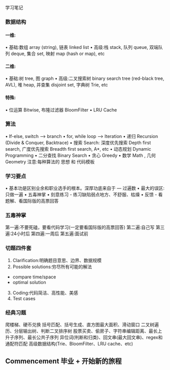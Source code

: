 学习笔记

### 数据结构

#### 一维:
• 基础:数组 array (string), 链表 linked list
• 高级:栈 stack, 队列 queue, 双端队列 deque, 集合 set, 映射 map (hash or map), etc

#### 二维:
• 基础:树 tree, 图 graph
• 高级:二叉搜索树 binary search tree (red-black tree, AVL), 堆 heap, 并查集 disjoint set, 字典树 Trie, etc

#### 特殊:
• 位运算 Bitwise, 布隆过滤器 BloomFilter 
• LRU Cache


### 算法
• If-else, switch —> branch
• for, while loop —> Iteration
• 递归 Recursion (Divide & Conquer, Backtrace)
• 搜索 Search: 深度优先搜索 Depth first search, 广度优先搜索 Breadth first search, A*, etc
• 动态规划 Dynamic Programming
• 二分查找 Binary Search
• 贪心 Greedy
• 数学 Math , 几何 Geometry
注意:每种算法的 思想 和 代码模板

### 学习要点
• 基本功是区别业余和职业选手的根本。深厚功底来自于 — 过遍数 
• 最大的误区:只做一遍
• 五毒神掌
• 刻意练习 - 练习缺陷弱点地方、不舒服、枯燥
• 反馈 - 看题解、看国际版的高票回答

### 五毒神掌
第一遍:不要死磕，要看代码学习(一定要看国际版的高票回答) 第二遍:自己写
第三遍:24小时后
第四遍:一周后
第五遍:面试前

### 切题四件套
1. Clarification:明确题目意思、边界、数据规模 
2. Possible solutions:穷尽所有可能的解法 
- compare time/space 
- optimal solution
3. Coding:代码简洁、高性能、美感
4. Test cases

### 经典习题
爬楼梯、硬币兑换
括号匹配、括号生成、直方图最大面积、滑动窗口 
二叉树遍历、分层输出树、判断二叉排序树 
股票买卖、偷房子、字符串编辑距离、最⻓上升子序列、最⻓公共子序列 
异位词(判断和归类)、回文串(最大回文串)、regex和通配符匹配 
高级数据结构(Trie、BloomFilter、LRU cache、etc)


##  Commencement 毕业 + 开始新的旅程